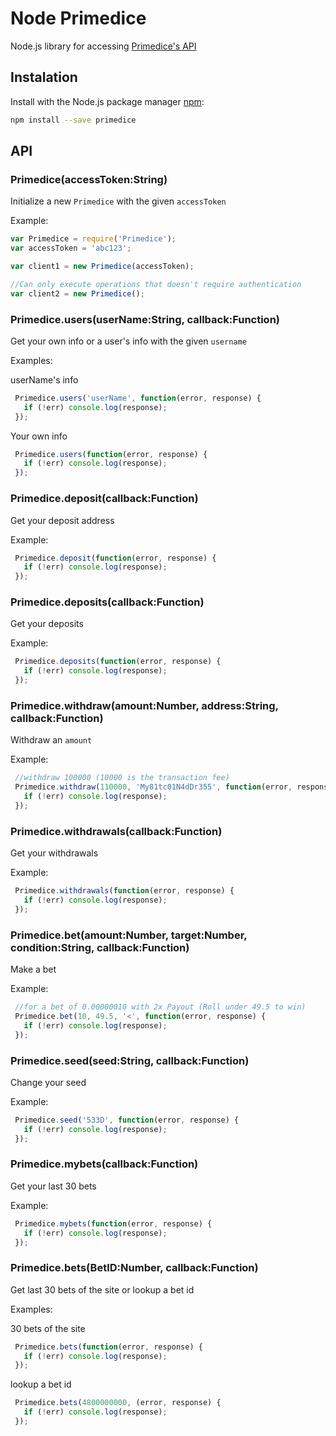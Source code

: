 # Node Primedice
Node.js library for accessing [Primedice's API](https://primedice.com/api)

## Instalation

Install with the Node.js package manager [npm](http://npmjs.org):

```bash
npm install --save primedice
```

## API

### Primedice(accessToken:String)

  Initialize a new `Primedice` with the given `accessToken`

  Example:

  ```js
  var Primedice = require('Primedice');
  var accessToken = 'abc123';

  var client1 = new Primedice(accessToken);

  //Can only execute operations that doesn't require authentication
  var client2 = new Primedice();
  ```

### Primedice.users(userName:String, callback:Function)

  Get your own info or a user's info with the given `username`

  Examples:

  userName's info
```js
 Primedice.users('userName', function(error, response) {
   if (!err) console.log(response);
 });
```


  Your own info
```js
 Primedice.users(function(error, response) {
   if (!err) console.log(response);
 });
```

### Primedice.deposit(callback:Function)

  Get your deposit address

  Example:

```js
 Primedice.deposit(function(error, response) {
   if (!err) console.log(response);
 });
```

### Primedice.deposits(callback:Function)

  Get your deposits

  Example:

```js
 Primedice.deposits(function(error, response) {
   if (!err) console.log(response);
 });
```

### Primedice.withdraw(amount:Number, address:String, callback:Function)

  Withdraw an `amount`

  Example:

```js
 //withdraw 100000 (10000 is the transaction fee)
 Primedice.withdraw(110000, 'My81tc01N4dDr355', function(error, response) {
   if (!err) console.log(response);
 });
```

### Primedice.withdrawals(callback:Function)

  Get your withdrawals

  Example:

```js
 Primedice.withdrawals(function(error, response) {
   if (!err) console.log(response);
 });
```

### Primedice.bet(amount:Number, target:Number, condition:String, callback:Function)

  Make a bet

  Example:

```js
 //for a bet of 0.00000010 with 2x Payout (Roll under 49.5 to win)
 Primedice.bet(10, 49.5, '<', function(error, response) {
   if (!err) console.log(response);
 });
```

### Primedice.seed(seed:String, callback:Function)

  Change your seed

  Example:

```js
 Primedice.seed('533D', function(error, response) {
   if (!err) console.log(response);
 });
```

### Primedice.mybets(callback:Function)

  Get your last 30 bets

  Example:

```js
 Primedice.mybets(function(error, response) {
   if (!err) console.log(response);
 });
```

### Primedice.bets(BetID:Number, callback:Function)

  Get last 30 bets of the site or lookup a bet id

  Examples:

  30 bets of the site
```js
 Primedice.bets(function(error, response) {
   if (!err) console.log(response);
 });
```


  lookup a bet id
```js
 Primedice.bets(4800000000, (error, response) {
   if (!err) console.log(response);
 });
```
